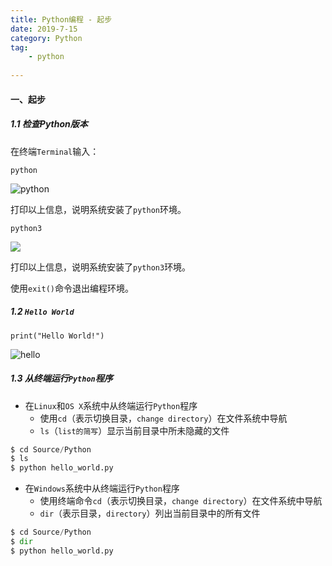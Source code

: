 ```yaml
---
title: Python编程 - 起步
date: 2019-7-15
category: Python
tag: 
    - python
    
---
```


<!--### 第一部分-->
<!------->

#### 一、起步

##### 1.1 检查Python版本

在终端`Terminal`输入：

`python`

<!--more-->


![python](http://ww1.sinaimg.cn/large/9c62a0cfly1g421hw1pmmj20r8046myl.jpg)

打印以上信息，说明系统安装了`python`环境。

`python3`

![](http://ww1.sinaimg.cn/large/9c62a0cfly1g421j0eul4j20r8046q3p.jpg)

打印以上信息，说明系统安装了`python3`环境。

使用`exit()`命令退出编程环境。

##### 1.2 `Hello World`

`print("Hello World!")`

![hello](http://ww1.sinaimg.cn/large/9c62a0cfly1g421p44m2jj20r802omxa.jpg)

##### 1.3 从终端运行`Python`程序

- 在`Linux`和`OS X`系统中从终端运行`Python`程序
    - 使用`cd`（表示切换目录，`change directory`）在文件系统中导航
    - `ls`（`list的简写`）显示当前目录中所未隐藏的文件

```python
$ cd Source/Python
$ ls
$ python hello_world.py
```

- 在`Windows`系统中从终端运行`Python`程序
    - 使用终端命令`cd`（表示切换目录，`change directory`）在文件系统中导航
    - `dir`（表示目录，`directory`）列出当前目录中的所有文件

```python
$ cd Source/Python
$ dir
$ python hello_world.py
```

